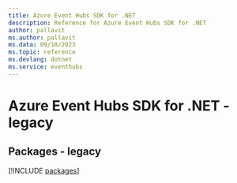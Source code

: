 ```yaml
---
title: Azure Event Hubs SDK for .NET
description: Reference for Azure Event Hubs SDK for .NET
author: pallavit
ms.author: pallavit
ms.data: 09/18/2023
ms.topic: reference
ms.devlang: dotnet
ms.service: eventhubs
---
```

# Azure Event Hubs SDK for .NET - legacy
## Packages - legacy
[!INCLUDE [packages](event-hubs-index.md)]